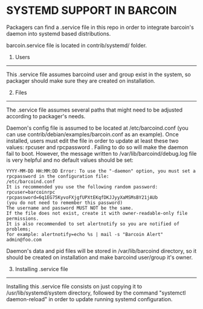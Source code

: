 SYSTEMD SUPPORT IN BARCOIN
===========================

Packagers can find a .service file in this repo in order to integrate barcoin's 
daemon into systemd based distributions.

barcoin.service file is located in contrib/systemd/ folder.

1. Users
---------------------------------

This .service file assumes barcoind user and group exist in the system, so packager
should make sure they are created on installation. 

2. Files
---------------------------------

The .service file assumes several paths that might need to be adjusted according
to packager's needs.

Daemon's config file is assumed to be located at /etc/barcoind.conf (you can
use contrib/debian/examples/barcoin.conf as an example). Once installed, users
must edit the file in order to update at least these two 
values: rpcuser and rpcpassword . Failing to do so will make the daemon fail 
to boot. However, the message written to /var/lib/barcoind/debug.log file is
very helpful and no default values should be set:

    YYYY-MM-DD HH:MM:DD Error: To use the "-daemon" option, you must set a rpcpassword in the configuration file:
    /etc/barcoind.conf
    It is recommended you use the following random password:
    rpcuser=barcoinrpc
    rpcpassword=6q1EG75KyvoFXjgfUPXtEKqfDKJJyyXaMSMsBY21jAUb
    (you do not need to remember this password)
    The username and password MUST NOT be the same.
    If the file does not exist, create it with owner-readable-only file permissions.
    It is also recommended to set alertnotify so you are notified of problems;
    for example: alertnotify=echo %s | mail -s "Barcoin Alert" admin@foo.com


Daemon's data and pid files will be stored in /var/lib/barcoind directory, so it
should be created on installation and make barcoind user/group it's owner.

3. Installing .service file
---------------------------------

Installing this .service file consists on just copying it to /usr/lib/systemd/system
directory, followed by the command "systemctl daemon-reload" in order to update
running systemd configuration.
